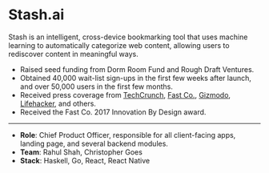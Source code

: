 # Stash.ai

Stash is an intelligent, cross-device bookmarking tool that uses machine learning to automatically categorize web
content, allowing users to rediscover content in meaningful ways. 

- Raised seed funding from Dorm Room Fund and Rough Draft Ventures.
- Obtained 40,000 wait-list sign-ups in the first few weeks after launch, and over 50,000 users in the first few months.
- Received press coverage from 
    [TechCrunch](https://techcrunch.com/2016/10/05/stashs-app-is-a-better-way-to-bookmark-the-web/),
    [Fast Co.](https://www.fastcompany.com/3064632/this-ai-librarian-organizes-your-internet-bookmarks-with-machine-learning),
    [Gizmodo](https://gizmodo.com/this-app-is-way-better-than-pocket-or-instapaper-1787649102),
    [Lifehacker](https://lifehacker.com/stash-is-a-bookmarking-tool-with-automatic-organization-1787712477),
    and others.
- Received the Fast Co. 2017 Innovation By Design award.

---

- **Role**: Chief Product Officer, responsible for all client-facing apps, landing page, and several backend modules.
- **Team**: Rahul Shah, Christopher Goes
- **Stack**: Haskell, Go, React, React Native
